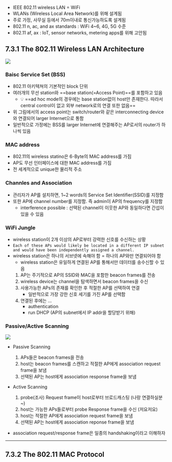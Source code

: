 - IEEE 802.11 wireless LAN = WiFi
- WLANs (Wireless Local Area Network)를 위해 설계됨
- 주로 가정, 사무실 등에서 70m이내로 통신가능하도록 설계됨
- 802.11 n, ac, and ax standards : WiFi 4~6, 4G, 5G 수준
- 802.11 af, ax : IoT, sensor networks, metering apps를 위해 고안됨

## 7.3.1 The 802.11 Wireless LAN Architecture
![](https://i.imgur.com/nafjQNv.png)
### Baisc Service Set (BSS)
- 802.11 아키텍쳐의 기본적인 block 단위
- 여러개의 무선 station와 ==base station(=Access Point)==를 포함하고 있음
	- 💡 ==ad hoc mode의 경우에는 base station없이 host만 존재한다. 따라서 central control이 없고 외부 network로의 연결 또한 없음==
- 위 그림에서의 access point는 switch/router와 같은 interconnecting device와 연결되어 larger Internet으로 통함
- 일반적으로 가정에는 BSS를 larger Internet에 연결해주는 AP로서의 router가 하나씩 있음

### MAC address
- 802.11의 wireless statino은 6-Byte의 MAC address를 가짐
- AP도 무선 인터페이스에 대한 MAC address를 가짐
- 전 세계적으로 unique한 물리적 주소

### Channles and Association
- 관리자가 AP를 설치하면, 1~2 words의 Service Set Identifier(SSID)를 지정함
- 또한 AP에 channel number를 지정함. 즉 admin이 AP의 frequency를 지정함
	- interference possible : 선택된 channel이 이웃한 AP와 동일하다면 간섭이 있을 수 있음

### WiFi Jungle
- wireless station이 2개 이상의 AP로부터 강력한 신호를 수신하는 상황
- `Each of these APs would likely be located in a different IP subnet and would have been independently assigned a channel.`
- wireless station은 하나의 서브넷에 속해야 함 = 하나의 AP와만 연결되어야 함
	- wireless station은 유일하게 연결된 AP를 통해서만 데이터를 송수신할 수 있음
	1. AP는 주기적으로 AP의 SSID와 MAC을 포함한 beacon frames를 전송
	2. wireless device는 channel을 탐색하면서 beacon frames을 수신
	3. 사용가능한 APs의 존재를 확인한 후 적절한 AP를 선택하여 연결
		- 일반적으로 가장 강한 신호 세기를 가진 AP를 선택함
	4. 연결된 후에는 ...
		- authentication
		- run DHCP (AP의 subnet에서 IP addr을 할당받기 위해)

### Passive/Active Scanning
![](https://i.imgur.com/BUHp1bL.png)
- Passive Scanning
	1. APs들은 beacon frames을 전송
	2. host는 beacon frames를 스캔하고 적절한 AP에게 association request frame을 보냄
	3. 선택된 AP는 host에게 association response frame을 보냄

- Active Scanning
	1. probe(조사) Request frame이 host로부터 브로드캐스팅 (나랑 연결하실분~)
	2. host는 가능한 APs들로부터 probe Response frame을 수신 (저요저요)
	3. host는 적절한 AP에게 association request frame을 보냄
	4. 선택된 AP는 host에게 association reponse frame을 보냄

- association request/response frame은 일종의 handshaking이라고 이해하자


---


## 7.3.2 The 802.11 MAC Protocol




